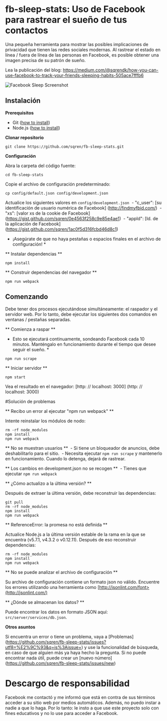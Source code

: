 # fb-sleep-stats: Uso de Facebook para rastrear el sueño de tus contactos

Una pequeña herramienta para mostrar las posibles implicaciones de privacidad que tienen las redes sociales modernas. Al rastrear el estado en línea / fuera de línea de las personas en Facebook, es posible obtener una imagen precisa de su patrón de sueño.

Lea la publicación del blog: https://medium.com/@sqrendk/how-you-can-use-facebook-to-track-your-friends-sleeping-habits-505ace7fffb6

![Facebook Sleep Screenshot](https://cloud.githubusercontent.com/assets/209966/13382859/b7b31aa4-de7e-11e5-8fca-35d68fe2f02f.png)


## Instalación

**Prerequisitos**
 - Git ([how to install](https://git-scm.com/book/en/v2/Getting-Started-Installing-Git))
 - Node.js ([how to install](https://docs.npmjs.com/getting-started/installing-node))

**Clonar repositorio**
```
git clone https://github.com/sqren/fb-sleep-stats.git
```

**Configuración**

Abra la carpeta del código fuente:
```
cd fb-sleep-stats
```

Copie el archivo de configuración predeterminado:
```
cp config/default.json config/development.json
```

Actualice los siguientes valores en `config/development.json`
 - "c_user": [su identificación de usuario numérica de Facebook] (http://findmyfbid.com/)
 - "xs": [valor xs de la cookie de Facebook] (https://gist.github.com/sqren/0e4563f258c9e85e4ae1)
 - "appId": [Id. de la aplicación de Facebook] (https://gist.github.com/sqren/1ac0f5d316fcbd46d8c1)

* ¡Asegúrate de que no haya pestañas o espacios finales en el archivo de configuración! *

** Instalar dependencias **
```
npm install
```

** Construir dependencias del navegador **
```
npm run webpack
```

## Comenzando

Debe tener dos procesos ejecutándose simultáneamente: el raspador y el servidor web. Por lo tanto, debe ejecutar los siguientes dos comandos en ventanas / pestañas separadas.

** Comienza a raspar **

* Esto se ejecutará continuamente, sondeando Facebook cada 10 minutos. Manténgalo en funcionamiento durante el tiempo que desee seguir el sueño. *
```
npm run scrape
```

** Iniciar servidor **
```
npm start
```

Vea el resultado en el navegador: [http: // localhost: 3000] (http: // localhost: 3000)

#Solución de problemas

** Recibo un error al ejecutar "npm run webpack" **

Intente reinstalar los módulos de nodo:
```
rm -rf node_modules
npm install
npm run webpack
```

** No se muestran usuarios **
 - Si tiene un bloqueador de anuncios, debe deshabilitarlo para el sitio.
 - Necesita ejecutar `npm run scrape` y mantenerlo en funcionamiento. Cuando lo detenga, dejará de rastrear.

** Los cambios en development.json no se recogen **
 - Tienes que ejecutar `npm run webpack`

** ¿Cómo actualizo a la última versión? **

Después de extraer la última versión, debe reconstruir las dependencias:
```
git pull
rm -rf node_modules
npm install
npm run webpack
```

** ReferenceError: la promesa no está definida **

Actualice Node.js a la última versión estable de la rama en la que se encuentra (v5.7.1, v4.3.2 o v0.12.11). Después de eso reconstruir dependencias:
```
rm -rf node_modules
npm install
npm run webpack
```

** No se puede analizar el archivo de configuración **

Su archivo de configuración contiene un formato json no válido. Encuentre los errores utilizando una herramienta como [http://jsonlint.com/font>(http://jsonlint.com/)

** ¿Dónde se almacenan los datos? **

Puede encontrar los datos en formato JSON aquí: `src/server/services/db.json`.

**Otros asuntos**

Si encuentra un error o tiene un problema, vaya a [Problemas] (https://github.com/sqren/fb-sleep-stats/issues?utf8=%E2%9C%93&q=is%3Aissue+) y use la funcionalidad de búsqueda, en caso de que alguien más ya haya hecho la pregunta. Si no puede encontrar nada útil, puede crear un [nuevo número] (https://github.com/sqren/fb-sleep-stats/issues/new)


# Descargo de responsabilidad
Facebook me contactó y me informó que está en contra de sus términos acceder a su sitio web por medios automáticos. Además, no puedo instar a nadie a que lo haga. Por lo tanto: le insto a que use este proyecto solo con fines educativos y no lo use para acceder a Facebook.
